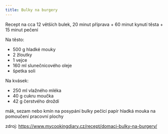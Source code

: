 ```yaml
---
title: Bulky na burgery
---
```


Recept na cca 12 větších bulek, 20 minut příprava + 60 minut kynutí těsta + 15 minut pečení

Na těsto:

- 500 g hladké mouky
- 2 žloutky
- 1 vejce
- 160 ml slunečnicového oleje
- špetka soli

Na kvásek:

- 250 ml vlažného mléka
- 40 g cukru moučka
- 42 g čerstvého droždí

mák, sezam nebo kmín na posypání bulky
pečící papír
hladká mouka na pomoučení pracovní plochy

zdroj: https://www.mycookingdiary.cz/recept/domaci-bulky-na-burgery/
